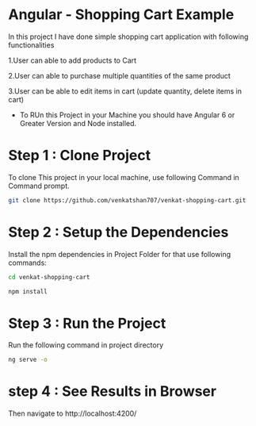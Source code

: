 # Angular - Shopping Cart Example


In this project I have done simple shopping cart application with following functionalities

  1.User can able to add products to Cart

   2.User can able to purchase multiple quantities of the same product

   3.User can be able to edit items in cart (update quantity, delete items in cart)
 
* To RUn this Project in your Machine you should have Angular 6 or Greater Version and Node installed.

# Step 1 : Clone Project
To clone This project in your local machine, use following Command in Command prompt.

```bash
git clone https://github.com/venkatshan707/venkat-shopping-cart.git
```

# Step 2 : Setup the Dependencies
Install the npm dependencies in Project Folder for that use following commands:
```bash
cd venkat-shopping-cart
```

```bash
npm install
```

# Step 3 : Run the Project 
Run the following command in project directory
```bash
ng serve -o
```
# step 4 : See Results in Browser
Then navigate to http://localhost:4200/
